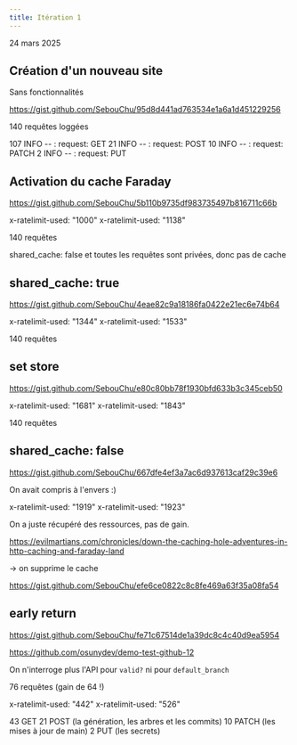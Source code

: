 ```yaml
---
title: Itération 1
---
```


24 mars 2025

## Création d'un nouveau site 

Sans fonctionnalités

https://gist.github.com/SebouChu/95d8d441ad763534e1a6a1d451229256

140 requêtes loggées

107     INFO -- : request: GET
21      INFO -- : request: POST
10      INFO -- : request: PATCH
2       INFO -- : request: PUT

## Activation du cache Faraday

https://gist.github.com/SebouChu/5b110b9735df983735497b816711c66b

x-ratelimit-used: "1000"
x-ratelimit-used: "1138"

140 requêtes

shared_cache: false et toutes les requêtes sont privées, donc pas de cache

## shared_cache: true

https://gist.github.com/SebouChu/4eae82c9a18186fa0422e21ec6e74b64

x-ratelimit-used: "1344"
x-ratelimit-used: "1533"

140 requêtes

## set store

https://gist.github.com/SebouChu/e80c80bb78f1930bfd633b3c345ceb50

x-ratelimit-used: "1681"
x-ratelimit-used: "1843"

140 requêtes


## shared_cache: false

https://gist.github.com/SebouChu/667dfe4ef3a7ac6d937613caf29c39e6



On avait compris à l'envers :)

x-ratelimit-used: "1919"
x-ratelimit-used: "1923"

On a juste récupéré des ressources, pas de gain.

https://evilmartians.com/chronicles/down-the-caching-hole-adventures-in-http-caching-and-faraday-land

-> on supprime le cache


https://gist.github.com/SebouChu/efe6ce0822c8c8fe469a63f35a08fa54


## early return

https://gist.github.com/SebouChu/fe71c67514de1a39dc8c4c40d9ea5954

https://github.com/osunydev/demo-test-github-12


On n'interroge plus l'API pour `valid?` ni pour `default_branch`


76 requêtes (gain de 64 !)


x-ratelimit-used: "442"
x-ratelimit-used: "526"


43   GET
21   POST (la génération, les arbres et les commits)
10   PATCH (les mises à jour de main)
2    PUT (les secrets)